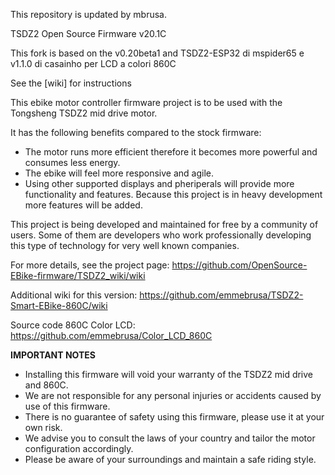 This repository is updated by mbrusa.

TSDZ2 Open Source Firmware v20.1C

This fork is based on the v0.20beta1 and TSDZ2-ESP32 di mspider65 e v1.1.0 di casainho per LCD a colori 860C

See the [wiki] for instructions

This ebike motor controller firmware project is to be used with the Tongsheng TSDZ2 mid drive motor.

It has the following benefits compared to the stock firmware:
* The motor runs more efficient therefore it becomes more powerful and consumes less energy.
* The ebike will feel more responsive and agile.
* Using other supported displays and pheriperals will provide more functionality and features. Because this project is in heavy development more features will be added.

This project is being developed and maintained for free by a community of users. Some of them are developers who work professionally developing this type of technology for very well known companies.

For more details, see the project page: https://github.com/OpenSource-EBike-firmware/TSDZ2_wiki/wiki

Additional wiki for this version: https://github.com/emmebrusa/TSDZ2-Smart-EBike-860C/wiki

Source code 860C Color LCD: https://github.com/emmebrusa/Color_LCD_860C

**IMPORTANT NOTES**
* Installing this firmware will void your warranty of the TSDZ2 mid drive and 860C.
* We are not responsible for any personal injuries or accidents caused by use of this firmware.
* There is no guarantee of safety using this firmware, please use it at your own risk.
* We advise you to consult the laws of your country and tailor the motor configuration accordingly.
* Please be aware of your surroundings and maintain a safe riding style.
